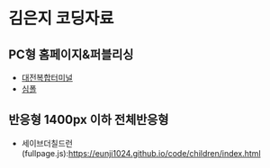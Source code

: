 # 김은지 코딩자료
## PC형 홈페이지&퍼블리싱
- <a href="https://eunji1024.github.io/code/djbus/index.html">대전복합터미널</a>
- <a href="https://eunji1024.github.io/code/simpol/index.html">심폴</a>
## 반응형 1400px 이하 전체반응형
- 세이브더칠드런(fullpage.js):https://eunji1024.github.io/code/children/index.html
